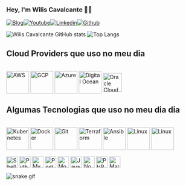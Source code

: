 ### Hey, I'm Wilis Cavalcante 🖐🏻

[![Blog](https://img.shields.io/website?label=wiliscavalcante.dev&style=for-the-badge&url=https://wiliscavalcante.dev)](https://wiliscavalcante.dev)[![Youtube](https://img.shields.io/badge/YouTube-FF0000?style=for-the-badge&logo=youtube&logoColor=white)](https://www.youtube.com/c/WilisCavalcante)[![Linkedin](https://img.shields.io/badge/LinkedIn-0077B5?style=for-the-badge&logo=linkedin&logoColor=white)](https://www.linkedin.com/in/wilis/)[![Github](https://img.shields.io/badge/GitHub-100000?style=for-the-badge&logo=github&logoColor=white)](https://github.com/wiliscavalcante/)

![Wilis Cavalcante GitHub stats](https://github-readme-stats.vercel.app/api?username=wiliscavalcante&show_icons=true&theme=radical)
![Top Langs](https://github-readme-stats.vercel.app/api/top-langs/?username=wiliscavalcante&layout=compact)

## Cloud Providers que uso no meu dia
<div style="display: inline_block"><br/>
<img align="center" alt="AWS" height="60" width="auto" src="https://www.logo.wine/a/logo/Amazon_Web_Services/Amazon_Web_Services-Logo.wine.svg">
<img align="center" alt="GCP" height="60" width="auto" src="https://cdn.jsdelivr.net/gh/devicons/devicon/icons/googlecloud/googlecloud-original.svg">
<img align="center" alt="Azure" height="60" width="auto" src="https://code.benco.io/icon-collection/logos/azure-offical.svg">
<img align="center" alt="Digital Ocean" height="60" width="auto" src="https://cdn.worldvectorlogo.com/logos/digitalocean-icon-1.svg">
<img align="center" alt="Oracle Cloud" height="50" width="auto" src="https://i.pinimg.com/originals/08/ed/5e/08ed5e21ba68fda78747257e5aa4bb70.png">
</div>

## Algumas Tecnologias que uso no meu dia dia
<div style="display: inline_block"><br/>
<img align="center" alt="Kubernetes" height="60" width="auto" src="https://code.benco.io/icon-collection/logos/kubernetes.svg">
<img align="center" alt="Docker" height="60" width="auto" src="https://www.docker.com/wp-content/uploads/2022/03/Moby-logo.png.webp">
<img align="center" alt="Git" height="60" width="auto" src="https://code.benco.io/icon-collection/logos/git.svg">
<img align="center" alt="Terraform" height="60" width="auto" src="https://code.benco.io/icon-collection/logos/terraform.svg">
<img align="center" alt="Ansible" height="60" width="auto" src="https://code.benco.io/icon-collection/logos/ansible.svg">
<img align="center" alt="Linux" height="60" width="auto" src="https://code.benco.io/icon-collection/logos/linux-tux-colour.svg"> 
<img align="center" alt="Linux" height="60" width="auto" src="https://rancher.com/assets/img/logos/rancher-logo-cow-blue.svg"> 
</div>


<div style="display: inline_block"><br/>
<img align="center" alt="Shell Script" height="30" width="auto" src="https://img.shields.io/badge/Shell_Script-121011?style=for-the-badge&logo=gnu-bash&logoColor=white">
<img align="center" alt="Python" height="30" width="auto" src="https://img.shields.io/badge/Python-14354C?style=for-the-badge&logo=python&logoColor=white">
<img align="center" alt="Mysql" height="30" width="auto" src="https://img.shields.io/badge/MySQL-00000F?style=for-the-badge&logo=mysql&logoColor=white">
<img align="center" alt="Postgres" height="30" width="auto" src="https://img.shields.io/badge/PostgreSQL-316192?style=for-the-badge&logo=postgresql&logoColor=white">
<img align="center" alt="MongoDB" height="30" width="auto" src="https://img.shields.io/badge/MongoDB-4EA94B?style=for-the-badge&logo=mongodb&logoColor=white">
<img align="center" alt="Java" height="30" width="auto" src="https://img.shields.io/badge/Java-ED8B00?style=for-the-badge&logo=java&logoColor=white">
<img align="center" alt="NodeJS" height="30" width="auto" src="https://img.shields.io/badge/Node.js-43853D?style=for-the-badge&logo=node.js&logoColor=white">
<img align="center" alt="PHP" height="30" width="auto" src="https://img.shields.io/badge/PHP-777BB4?style=for-the-badge&logo=php&logoColor=white">
<img align="center" alt="Markdown" height="30" width="auto" src="https://img.shields.io/badge/Markdown-000000?style=for-the-badge&logo=markdown&logoColor=white">
</div>

![snake gif](https://github.com/wiliscavalcante/wiliscavalcante/blob/output/github-contribution-grid-snake.gif)
